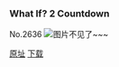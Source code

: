 ### What If? 2 Countdown
No.2636
![图片不见了~~~](https://imgs.xkcd.com/comics/what_if_2_countdown.png)

[原址](https://xkcd.com//2636) [下载](https://imgs.xkcd.com/comics/what_if_2_countdown.png)

